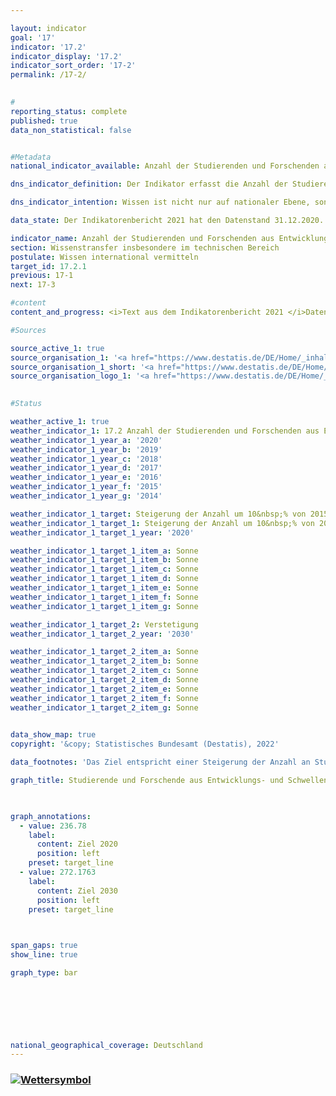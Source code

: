 ```yaml
---

layout: indicator    
goal: '17'    
indicator: '17.2'    
indicator_display: '17.2'    
indicator_sort_order: '17-2'    
permalink: /17-2/    
    

#
reporting_status: complete    
published: true    
data_non_statistical: false    


#Metadata    
national_indicator_available: Anzahl der Studierenden und Forschenden aus Entwicklungsländern sowie LDCs pro Jahr    

dns_indicator_definition: Der Indikator erfasst die Anzahl der Studierenden und Forschenden aus Entwicklungs- und Schwellenländern pro Jahr beziehungsweise Semester. Hierbei wird die Anzahl der Studierenden und Forschenden aus den am wenigsten entwickelten Ländern (Least Developed Countries, LDCs) gesondert ausgewiesen.    

dns_indicator_intention: Wissen ist nicht nur auf nationaler Ebene, sondern auch im globalen Maßstab ein zentraler Treiber nachhaltiger Entwicklung. Die Stärkung des internationalen Wissensaustauschs durch Deutschland ist hierfür eine wichtige Maßnahme. Ziel der Bundesregierung ist es deshalb, die Summe der Studierenden und Forschenden aus Entwicklungs- und Schwellenländern von 2015 bis 2020 um 10&nbsp;% zu steigern und die Anzahl anschließend zu verstetigen.    

data_state: Der Indikatorenbericht 2021 hat den Datenstand 31.12.2020. Die Daten auf der DNS-Online Plattform werden regelmäßig aktualisiert, sodass online aktuellere Daten verfügbar sein können als im Indikatorenbericht 2021 veröffentlicht.    

indicator_name: Anzahl der Studierenden und Forschenden aus Entwicklungsländern sowie LDCs pro Jahr    
section: Wissenstransfer insbesondere im technischen Bereich    
postulate: Wissen international vermitteln    
target_id: 17.2.1    
previous: 17-1    
next: 17-3    

#content     
content_and_progress: <i>Text aus dem Indikatorenbericht 2021 </i>Datengrundlage des Indikators ist sowohl die Studierendenstatistik als auch die Statistik des Hochschulpersonals des Statistischen Bundesamtes. Beides sind Vollerhebungen auf der Basis der Verwaltungsdaten der Hochschulen. Der Indikator umfasst die Studierenden im Wintersemester des jeweiligen Jahres. Die Hochschulen greifen dafür zum Erhebungsstichtag die für die Statistik erforderlichen Daten aus ihrem Verwaltungsprogramm ab. Die Forschenden werden zum Stichtag 1. Dezember erhoben. Unter Forschenden wird hierbei das haupt- und nebenberufliche wissenschaftliche Personal an deutschen Hochschulen (ohne studentische Hilfskräfte) verstanden. Promotionsstudierende, die als Studierende an einer Hochschule immatrikuliert sind und zugleich als wissenschaftliches Personal arbeiten, können zu Doppelzählungen im Indikator führen.<br>Die Gesamtzahl aller Studierenden und Forschenden aus Entwicklungs- und Schwellenländern an deutschen Hochschulen im Jahr 2019 betrug rund 285 Tausend. Mit 92,7&nbsp;% machten dabei die Studierenden den weitaus größeren Anteil am Wert des Indikators aus.<br>Im Wintersemester 2019/20 waren 264 555 Studierende aus Entwicklungs- und Schwellenländern an deutschen Hochschulen immatrikuliert. Das entspricht 9&nbsp;% aller Immatrikulierten. Die Anzahl der Studierenden aus Entwicklungs- und Schwellenländern ist seit 2005 (134 462 Studierende) stetig gestiegen – nur im Jahr 2007 gab es einen Rückgang. Der Anstieg im Wintersemester 2019/20 im Vergleich zum Vorjahr (rund 250 Tausend Studierende im Wintersemester 2018/19) lag bei 6,6&nbsp;%. Im Wintersemester 2019/20 kamen 13 067 Studierende aus LDCs und somit 13,4&nbsp;% mehr als im Vorjahr.<br>Von den Studierenden aus Entwicklungs- und Schwellenländern kamen 44 490 aus China, 38 902 aus der Türkei sowie 25 149 Studierende aus Indien. Insgesamt waren 42,0&nbsp;% davon Studentinnen. Während aus den europäischen Entwicklungs- und Schwellenländern mit 54,0&nbsp;% Studentinnen etwa gleich viele Frauen und Männer in Deutschland studieren, kommen aus Ozeanien weniger als ein Viertel Studentinnen (23,5&nbsp;%). Unter den Studierenden aus LDCs betrug der Frauenanteil etwas mehr als ein Viertel (27,1&nbsp;%).<br>Im Jahr 2019 waren rund 21 Tausend Forscherinnen und Forscher aus Entwicklungs- und Schwellenländern Teil des wissenschaftlichen Personals an deutschen Hochschulen. Damit machten diese einen Anteil von 5,1&nbsp;% am gesamten wissenschaftlichen Personal an deutschen Hochschulen aus. Der Anteil von Forschenden aus Entwicklungs- und Schwellenländern ist damit deutlich geringer als der Anteil unter den Studierenden. Im Vergleich zum Vorjahr ist ihre Anzahl um 9,3&nbsp;% gestiegen, seit 2005 hat sie sich mehr als verdreifacht. 681 Forschende kamen im Jahr 2019 aus LDCs (0,2&nbsp;% des gesamten wissenschaftlichen Personals). Im Vorjahr waren es 687 Forschende. Die Anzahl hat sich somit geringfügig verringert.<br>Das angestrebte Ziel, die Summe der Studierenden und Forschenden aus Entwicklungs- und Schwellenländern um 10&nbsp;% gegenüber dem Jahr 2015 (215 Tausend) zu steigern, wurde bereits im Jahr 2017 erreicht.    

#Sources    

source_active_1: true
source_organisation_1: '<a href="https://www.destatis.de/DE/Home/_inhalt.html">Statistisches Bundesamt</a>'
source_organisation_1_short: '<a href="https://www.destatis.de/DE/Home/_inhalt.html">Statistisches Bundesamt (Destatis)</a>'
source_organisation_logo_1: '<a href="https://www.destatis.de/DE/Home/_inhalt.html"><img src="https://g205sdgs.github.io/sdg-indicators/public/logos/destatis.png" alt="Statistisches Bundesamt" title=" Klicken Sie hier um zur Homepage der Organisation Statistisches Bundesamt zu gelangen." style="height:60px; width:148px; border: transparent"/></a>'
    

#Status    

weather_active_1: true
weather_indicator_1: 17.2 Anzahl der Studierenden und Forschenden aus Entwicklungsländern sowie LDCs pro Jahr
weather_indicator_1_year_a: '2020'
weather_indicator_1_year_b: '2019'
weather_indicator_1_year_c: '2018'
weather_indicator_1_year_d: '2017'
weather_indicator_1_year_e: '2016'
weather_indicator_1_year_f: '2015'
weather_indicator_1_year_g: '2014'

weather_indicator_1_target: Steigerung der Anzahl um 10&nbsp;% von 2015 bis 2020, anschließend Verstetigung
weather_indicator_1_target_1: Steigerung der Anzahl um 10&nbsp;% von 2015 bis 2020
weather_indicator_1_target_1_year: '2020'

weather_indicator_1_target_1_item_a: Sonne
weather_indicator_1_target_1_item_b: Sonne
weather_indicator_1_target_1_item_c: Sonne
weather_indicator_1_target_1_item_d: Sonne
weather_indicator_1_target_1_item_e: Sonne
weather_indicator_1_target_1_item_f: Sonne
weather_indicator_1_target_1_item_g: Sonne

weather_indicator_1_target_2: Verstetigung
weather_indicator_1_target_2_year: '2030'

weather_indicator_1_target_2_item_a: Sonne
weather_indicator_1_target_2_item_b: Sonne
weather_indicator_1_target_2_item_c: Sonne
weather_indicator_1_target_2_item_d: Sonne
weather_indicator_1_target_2_item_e: Sonne
weather_indicator_1_target_2_item_f: Sonne
weather_indicator_1_target_2_item_g: Sonne
    

data_show_map: true    
copyright: '&copy; Statistisches Bundesamt (Destatis), 2022'    

data_footnotes: 'Das Ziel entspricht einer Steigerung der Anzahl an Studierenden und Forschenden um 10 % gegenüber 2015 in 2020.<br>• LDCs (Least Developed Countries): am wenigsten entwickelte Länder. Die Daten basieren auf einer Sonderauswertung.'    

graph_title: Studierende und Forschende aus Entwicklungs- und Schwellenländern in Deutschland    

    

graph_annotations:
  - value: 236.78
    label:
      content: Ziel 2020
      position: left
    preset: target_line
  - value: 272.1763
    label:
      content: Ziel 2030
      position: left
    preset: target_line    

    

span_gaps: true    
show_line: true    

graph_type: bar        

    

    

        

national_geographical_coverage: Deutschland    
---
```



<div>
  <div class="my-header">
    <h3>
      <a href="https:/dnsTestEnvironment.github.io/dns-indicators/status"><img src="https://g205sdgs.github.io/sdg-indicators/public/Wettersymbole/Sonne.png" title="Text will follow soon" alt="Wettersymbol"/>
      </a>
    </h3>
  </div>
  <div class="my-header-note">
  </div>
</div>